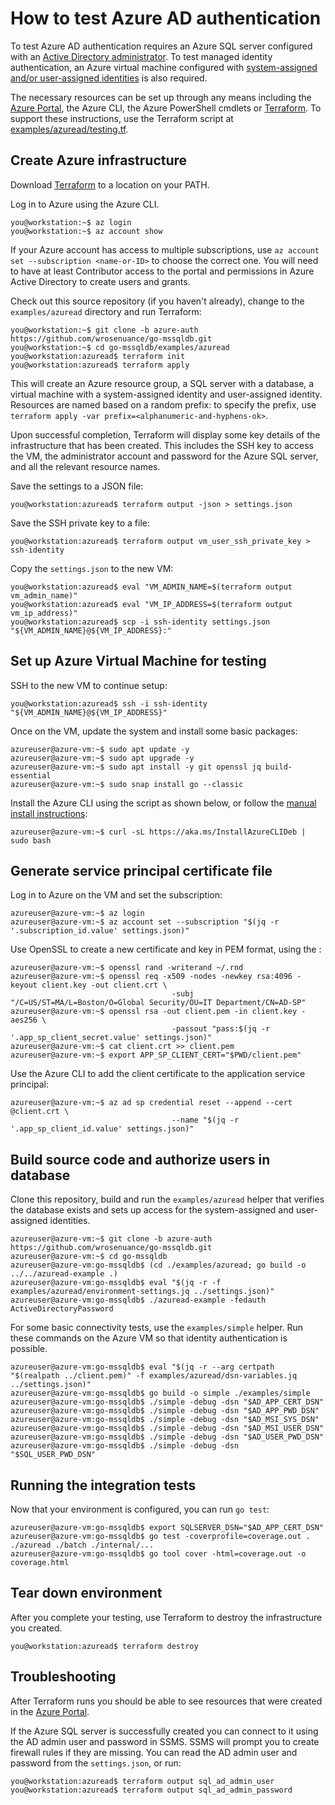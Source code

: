 # How to test Azure AD authentication

To test Azure AD authentication requires an Azure SQL server configured with an
[Active Directory administrator](https://docs.microsoft.com/en-us/azure/sql-database/sql-database-aad-authentication-configure).
To test managed identity authentication, an Azure virtual machine configured with
[system-assigned and/or user-assigned identities](https://docs.microsoft.com/en-us/azure/active-directory/managed-identities-azure-resources/qs-configure-portal-windows-vm)
is also required.

The necessary resources can be set up through any means including the
[Azure Portal](https://portal.azure.com/), the Azure CLI, the Azure PowerShell cmdlets or
[Terraform](https://terraform.io/). To support these instructions, use the Terraform script at
[examples/azuread/testing.tf](../examples/azuread/testing.tf).

## Create Azure infrastructure

Download [Terraform](https://terraform.io/) to a location on your PATH.

Log in to Azure using the Azure CLI.

```console
you@workstation:~$ az login
you@workstation:~$ az account show
```

If your Azure account has access to multiple subscriptions, use
`az account set --subscription <name-or-ID>` to choose the correct one. You will need to have at
least Contributor access to the portal and permissions in Azure Active Directory to create users
and grants.

Check out this source repository (if you haven't already), change to the `examples/azuread`
directory and run Terraform:

```console
you@workstation:~$ git clone -b azure-auth https://github.com/wrosenuance/go-mssqldb.git
you@workstation:~$ cd go-mssqldb/examples/azuread
you@workstation:azuread$ terraform init
you@workstation:azuread$ terraform apply
```

This will create an Azure resource group, a SQL server with a database, a virtual machine with a
system-assigned identity and user-assigned identity. Resources are named based on a random
prefix: to specify the prefix, use `terraform apply -var prefix=<alphanumeric-and-hyphens-ok>`.

Upon successful completion, Terraform will display some key details of the infrastructure that has
 been created. This includes the SSH key to access the VM, the administrator account and password
 for the Azure SQL server, and all the relevant resource names.

Save the settings to a JSON file:

```console
you@workstation:azuread$ terraform output -json > settings.json
```

Save the SSH private key to a file:

```console
you@workstation:azuread$ terraform output vm_user_ssh_private_key > ssh-identity
```

Copy the `settings.json` to the new VM:

```console
you@workstation:azuread$ eval "VM_ADMIN_NAME=$(terraform output vm_admin_name)"
you@workstation:azuread$ eval "VM_IP_ADDRESS=$(terraform output vm_ip_address)"
you@workstation:azuread$ scp -i ssh-identity settings.json "${VM_ADMIN_NAME}@${VM_IP_ADDRESS}:"
```

## Set up Azure Virtual Machine for testing

SSH to the new VM to continue setup:

```console
you@workstation:azuread$ ssh -i ssh-identity "${VM_ADMIN_NAME}@${VM_IP_ADDRESS}"
```

Once on the VM, update the system and install some basic packages:

```console
azureuser@azure-vm:~$ sudo apt update -y
azureuser@azure-vm:~$ sudo apt upgrade -y
azureuser@azure-vm:~$ sudo apt install -y git openssl jq build-essential 
azureuser@azure-vm:~$ sudo snap install go --classic
```

Install the Azure CLI using the script as shown below, or follow the
[manual install instructions](https://docs.microsoft.com/en-us/cli/azure/install-azure-cli-apt):

```console
azureuser@azure-vm:~$ curl -sL https://aka.ms/InstallAzureCLIDeb | sudo bash
```

## Generate service principal certificate file

Log in to Azure on the VM and set the subscription:

```console
azureuser@azure-vm:~$ az login
azureuser@azure-vm:~$ az account set --subscription "$(jq -r '.subscription_id.value' settings.json)"
```

Use OpenSSL to create a new certificate and key in PEM format, using the :

```console
azureuser@azure-vm:~$ openssl rand -writerand ~/.rnd
azureuser@azure-vm:~$ openssl req -x509 -nodes -newkey rsa:4096 -keyout client.key -out client.crt \
                                    -subj "/C=US/ST=MA/L=Boston/O=Global Security/OU=IT Department/CN=AD-SP"
azureuser@azure-vm:~$ openssl rsa -out client.pem -in client.key -aes256 \
                                    -passout "pass:$(jq -r '.app_sp_client_secret.value' settings.json)"
azureuser@azure-vm:~$ cat client.crt >> client.pem
azureuser@azure-vm:~$ export APP_SP_CLIENT_CERT="$PWD/client.pem"
```

Use the Azure CLI to add the client certificate to the application service principal:

```console
azureuser@azure-vm:~$ az ad sp credential reset --append --cert @client.crt \
                                    --name "$(jq -r '.app_sp_client_id.value' settings.json)"
```

## Build source code and authorize users in database

Clone this repository, build and run the `examples/azuread` helper that verifies the database
exists and sets up access for the system-assigned and user-assigned identities.

```console
azureuser@azure-vm:~$ git clone -b azure-auth https://github.com/wrosenuance/go-mssqldb.git
azureuser@azure-vm:~$ cd go-mssqldb
azureuser@azure-vm:go-mssqldb$ (cd ./examples/azuread; go build -o ../../azuread-example .)
azureuser@azure-vm:go-mssqldb$ eval "$(jq -r -f examples/azuread/environment-settings.jq ../settings.json)"
azureuser@azure-vm:go-mssqldb$ ./azuread-example -fedauth ActiveDirectoryPassword
```

For some basic connectivity tests, use the `examples/simple` helper. Run these commands on the
Azure VM so that identity authentication is possible.

```console
azureuser@azure-vm:go-mssqldb$ eval "$(jq -r --arg certpath "$(realpath ../client.pem)" -f examples/azuread/dsn-variables.jq ../settings.json)"
azureuser@azure-vm:go-mssqldb$ go build -o simple ./examples/simple
azureuser@azure-vm:go-mssqldb$ ./simple -debug -dsn "$AD_APP_CERT_DSN"
azureuser@azure-vm:go-mssqldb$ ./simple -debug -dsn "$AD_APP_PWD_DSN"
azureuser@azure-vm:go-mssqldb$ ./simple -debug -dsn "$AD_MSI_SYS_DSN"
azureuser@azure-vm:go-mssqldb$ ./simple -debug -dsn "$AD_MSI_USER_DSN"
azureuser@azure-vm:go-mssqldb$ ./simple -debug -dsn "$AD_USER_PWD_DSN"
azureuser@azure-vm:go-mssqldb$ ./simple -debug -dsn "$SQL_USER_PWD_DSN"
```

## Running the integration tests

Now that your environment is configured, you can run `go test`:

```console
azureuser@azure-vm:go-mssqldb$ export SQLSERVER_DSN="$AD_APP_CERT_DSN"
azureuser@azure-vm:go-mssqldb$ go test -coverprofile=coverage.out . ./azuread ./batch ./internal/...
azureuser@azure-vm:go-mssqldb$ go tool cover -html=coverage.out -o coverage.html
```

## Tear down environment

After you complete your testing, use Terraform to destroy the infrastructure you created.

```console
you@workstation:azuread$ terraform destroy
```

## Troubleshooting

After Terraform runs you should be able to see resources that were created in the
[Azure Portal](https://portal.azure.com/).

If the Azure SQL server is successfully created you can connect to it using the AD admin user
and password in SSMS. SSMS will prompt you to create firewall rules if they are missing. You
can read the AD admin user and password from the `settings.json`, or run:

```console
you@workstation:azuread$ terraform output sql_ad_admin_user
you@workstation:azuread$ terraform output sql_ad_admin_password
```

